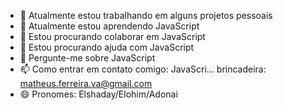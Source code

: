 - 🔭 Atualmente estou trabalhando em alguns projetos pessoais 
- 🌱 Atualmente estou aprendendo JavaScript
- 👯 Estou procurando colaborar em JavaScript
- 🤔 Estou procurando ajuda com JavaScript
- 💬 Pergunte-me sobre JavaScript
- 📫 Como entrar em contato comigo: JavaScri... brincadeira: matheus.ferreira.va@gmail.com
- 😄 Pronomes: Elshaday/Elohim/Adonai
